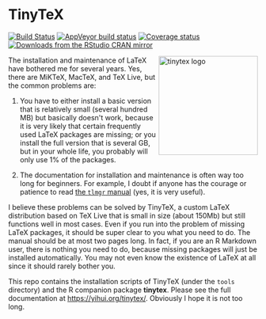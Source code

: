 # TinyTeX

[![Build Status](https://travis-ci.com/yihui/tinytex.svg)](https://travis-ci.com/yihui/tinytex)
[![AppVeyor build status](https://ci.appveyor.com/api/projects/status/github/yihui/tinytex?svg=true&branch=master)](https://ci.appveyor.com/project/yihui/tinytex)
[![Coverage status](https://codecov.io/gh/yihui/tinytex/branch/master/graph/badge.svg)](https://codecov.io/github/yihui/tinytex?branch=master)
[![Downloads from the RStudio CRAN mirror](https://cranlogs.r-pkg.org/badges/tinytex)](https://cran.r-project.org/package=tinytex)

<a href="https://yihui.org/tinytex/"><img src="https://yihui.org/images/logo-tinytex.png" alt="tinytex logo" align="right" width="200px" /></a>

The installation and maintenance of LaTeX have bothered me for several years. Yes, there are MiKTeX, MacTeX, and TeX Live, but the common problems are:

1. You have to either install a basic version that is relatively small (several hundred MB) but basically doesn't work, because it is very likely that certain frequently used LaTeX packages are missing; or you install the full version that is several GB, but in your whole life, you probably will only use 1% of the packages.

2. The documentation for installation and maintenance is often way too long for beginners. For example, I doubt if anyone has the courage or patience to read [the `tlmgr` manual](https://www.tug.org/texlive/doc/tlmgr.html) (yes, it is very useful).

I believe these problems can be solved by TinyTeX, a custom LaTeX distribution based on TeX Live that is small in size (about 150Mb) but still functions well in most cases. Even if you run into the problem of missing LaTeX packages, it should be super clear to you what you need to do. The manual should be at most two pages long. In fact, if you are an R Markdown user, there is nothing you need to do, because missing packages will just be installed automatically. You may not even know the existence of LaTeX at all since it should rarely bother you.

This repo contains the installation scripts of TinyTeX (under the `tools` directory) and the R companion package **tinytex**. Please see the full documentation at <https://yihui.org/tinytex/>. Obviously I hope it is not too long.
